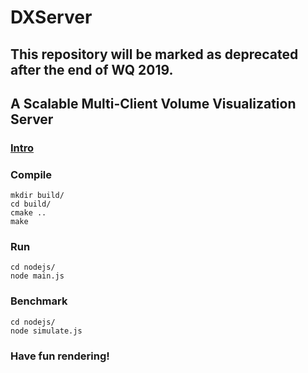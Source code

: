 # DXServer

## This repository will be marked as deprecated after the end of WQ 2019.

## A Scalable Multi-Client Volume Visualization Server

### [Intro](https://docs.google.com/presentation/d/1qXWaEy7tCw9A6jymXJcniUHjlqITfiwI11qqwl1lh3A/edit?usp=sharing)

### Compile
```  
mkdir build/  
cd build/   
cmake ..  
make  
```

### Run
```
cd nodejs/  
node main.js
```

### Benchmark
```
cd nodejs/  
node simulate.js  
```

### Have fun rendering!



